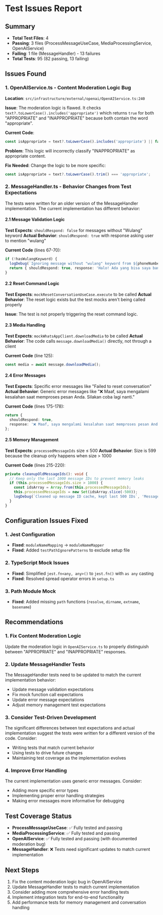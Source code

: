 # Test Issues Report

## Summary
- **Total Test Files**: 4
- **Passing**: 3 files (ProcessMessageUseCase, MediaProcessingService, OpenAIService)
- **Failing**: 1 file (MessageHandler) - 13 failures
- **Total Tests**: 95 (82 passing, 13 failing)

## Issues Found

### 1. OpenAIService.ts - Content Moderation Logic Bug

**Location**: `src/infrastructure/external/openai/OpenAIService.ts:240`

**Issue**: The moderation logic is flawed. It checks `text?.toLowerCase().includes('appropriate')` which returns `true` for both "APPROPRIATE" and "INAPPROPRIATE" because both contain the word "appropriate".

**Current Code**:
```typescript
const isAppropriate = text?.toLowerCase().includes('appropriate') || false;
```

**Problem**: This logic will incorrectly classify "INAPPROPRIATE" as appropriate content.

**Fix Needed**: Change the logic to be more specific:
```typescript
const isAppropriate = text?.toLowerCase().trim() === 'appropriate';
```

### 2. MessageHandler.ts - Behavior Changes from Test Expectations

The tests were written for an older version of the MessageHandler implementation. The current implementation has different behavior:

#### 2.1 Message Validation Logic
**Test Expects**: `shouldRespond: false` for messages without "Wulang" keyword
**Actual Behavior**: `shouldRespond: true` with response asking user to mention "wulang"

**Current Code** (lines 67-70):
```typescript
if (!hasWulangKeyword) {
  logDebug(`Ignoring message without "wulang" keyword from ${phoneNumber}`, 'MessageHandler');
  return { shouldRespond: true, response: 'Halo! Ada yang bisa saya bantu? tolong panggil saya dengan menyebut "wulang" dalam pesan' };
}
```

#### 2.2 Reset Command Logic
**Test Expects**: `mockResetConversationUseCase.execute` to be called
**Actual Behavior**: The reset logic exists but the test mocks aren't being called properly

**Issue**: The test is not properly triggering the reset command logic.

#### 2.3 Media Handling
**Test Expects**: `mockWhatsAppClient.downloadMedia` to be called
**Actual Behavior**: The code calls `message.downloadMedia()` directly, not through a client

**Current Code** (line 125):
```typescript
const media = await message.downloadMedia();
```

#### 2.4 Error Messages
**Test Expects**: Specific error messages like "Failed to reset conversation"
**Actual Behavior**: Generic error messages like "❌ Maaf, saya mengalami kesalahan saat memproses pesan Anda. Silakan coba lagi nanti."

**Current Code** (lines 175-178):
```typescript
return { 
  shouldRespond: true, 
  response: '❌ Maaf, saya mengalami kesalahan saat memproses pesan Anda. Silakan coba lagi nanti.'
};
```

#### 2.5 Memory Management
**Test Expects**: `processedMessageIds` size ≤ 500
**Actual Behavior**: Size is 599 because the cleanup only happens when size > 1000

**Current Code** (lines 215-220):
```typescript
private cleanupOldMessageIds(): void {
  // Keep only the last 1000 message IDs to prevent memory leaks
  if (this.processedMessageIds.size > 1000) {
    const idsArray = Array.from(this.processedMessageIds);
    this.processedMessageIds = new Set(idsArray.slice(-500));
    logDebug(`Cleaned up message ID cache, kept last 500 IDs`, 'MessageHandler');
  }
}
```

## Configuration Issues Fixed

### 1. Jest Configuration
- **Fixed**: `moduleNameMapping` → `moduleNameMapper`
- **Fixed**: Added `testPathIgnorePatterns` to exclude setup file

### 2. TypeScript Mock Issues
- **Fixed**: Simplified `jest.fn<any, any>()` to `jest.fn()` with `as any` casting
- **Fixed**: Resolved spread operator errors in `setup.ts`

### 3. Path Module Mock
- **Fixed**: Added missing `path` functions (`resolve`, `dirname`, `extname`, `basename`)

## Recommendations

### 1. Fix Content Moderation Logic
Update the moderation logic in `OpenAIService.ts` to properly distinguish between "APPROPRIATE" and "INAPPROPRIATE" responses.

### 2. Update MessageHandler Tests
The MessageHandler tests need to be updated to match the current implementation behavior:

- Update message validation expectations
- Fix mock function call expectations
- Update error message expectations
- Adjust memory management test expectations

### 3. Consider Test-Driven Development
The significant differences between test expectations and actual implementation suggest the tests were written for a different version of the code. Consider:

- Writing tests that match current behavior
- Using tests to drive future changes
- Maintaining test coverage as the implementation evolves

### 4. Improve Error Handling
The current implementation uses generic error messages. Consider:

- Adding more specific error types
- Implementing proper error handling strategies
- Making error messages more informative for debugging

## Test Coverage Status

- **ProcessMessageUseCase**: ✅ Fully tested and passing
- **MediaProcessingService**: ✅ Fully tested and passing  
- **OpenAIService**: ✅ Fully tested and passing (with documented moderation bug)
- **MessageHandler**: ❌ Tests need significant updates to match current implementation

## Next Steps

1. Fix the content moderation logic bug in OpenAIService
2. Update MessageHandler tests to match current implementation
3. Consider adding more comprehensive error handling tests
4. Implement integration tests for end-to-end functionality
5. Add performance tests for memory management and conversation handling
